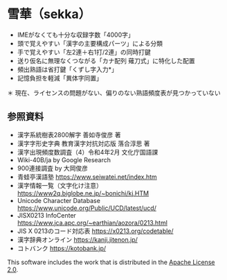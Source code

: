 # 雪華（sekka）

- IMEがなくても十分な収録字数「4000字」
- 頭で覚えやすい「漢字の主要構成パーツ」による分類
- 手で覚えやすい「左2連＋右1打/2連」の同時打鍵
- 送り仮名に無理なくつながる「カナ配列 薙刀式」に特化した配置
- 頻出熟語は省打鍵「くずし字入力*」
- 記憶負担を軽減「異体字同置」

＊ 現在、ライセンスの問題がない、偏りのない熟語頻度表が見つかっていない

## 参照資料
- 漢字系統樹表2800解字 善如寺俊彦 著
- 漢字字形史字典 教育漢字対抗対応版 落合淳思 著
- 漢字出現頻度数調査（4）令和4年2月 文化庁国語課
- Wiki-40B/ja by Google Research
- 900連接調査 by 大岡俊彦
- 青蛙亭漢語塾 https://www.seiwatei.net/index.htm
- 漢字情報一覧（文字化け注意） https://www2q.biglobe.ne.jp/~bonichi/kj.HTM
- Unicode Character Database https://www.unicode.org/Public/UCD/latest/ucd/
- JISX0213 InfoCenter https://www.jca.apc.org/~earthian/aozora/0213.html
- JIS X 0213のコード対応表 https://x0213.org/codetable/
- 漢字辞典オンライン https://kanji.jitenon.jp/
- コトバンク https://kotobank.jp/

This software includes the work that is distributed in the [Apache License 2.0](http://www.apache.org/licenses/LICENSE-2.0).
